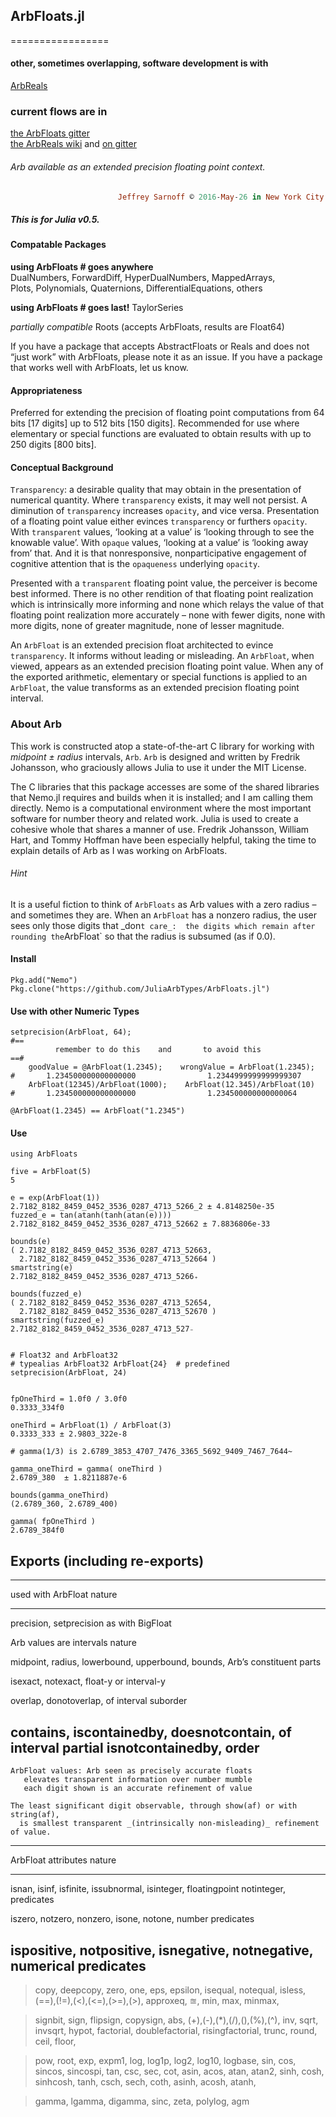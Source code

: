 ## ArbFloats.jl
=================

#### other, sometimes overlapping, software development is with
[ArbReals](https://github.com/JuliaArbTypes/ArbReals.jl)

### current flows are in  
  [the ArbFloats gitter](https://gitter.im/JuliaArbTypes/ArbFloats.jl)  
 [the ArbReals wiki](https://github.com/JuliaArbTypes/ArbReals.jl/wiki) 
 and [on gitter](https://gitter.im/JuliaArbTypes/ArbReals.jl)  

###### Arb available as an extended precision floating point context.

~~~~~~~~~~~~~~~~~~~~~~~~~~~~~~~~~~~~~~~~~~~~~~~~~~~~~~~~~~~~~~~~~~~~~~~~~~~ ruby
                        Jeffrey Sarnoff © 2016˗May˗26 in New York City
~~~~~~~~~~~~~~~~~~~~~~~~~~~~~~~~~~~~~~~~~~~~~~~~~~~~~~~~~~~~~~~~~~~~~~~~~~~~~~~~

##### This is for Julia v0.5.

#### Compatable Packages

**using ArbFloats \# goes anywhere**   
DualNumbers, ForwardDiff,  HyperDualNumbers, MappedArrays,  
Plots, Polynomials, Quaternions,  DifferentialEquations, others

**using ArbFloats \# goes last!** TaylorSeries

*partially compatible* Roots (accepts ArbFloats, results are Float64)

If you have a package that accepts AbstractFloats or Reals and does not
“just work” with ArbFloats, please note it as an issue. If you have a
package that works well with ArbFloats, let us know.

#### Appropriateness

Preferred for extending the precision of floating point computations
from 64 bits \[17 digits\] up to 512 bits \[150 digits\]. Recommended
for use where elementary or special functions are evaluated to obtain
results with up to 250 digits \[800 bits\].

#### Conceptual Background

`Transparency`: a desirable quality that may obtain in the presentation
of numerical quantity. Where `transparency` exists, it may well not
persist. A diminution of `transparency` increases `opacity`, and vice
versa. Presentation of a floating point value either evinces
`transparency` or furthers `opacity`. With `transparent` values,
‘looking at a value’ is ‘looking through to see the knowable value’.
With `opaque` values, ‘looking at a value’ is ‘looking away from’ that.
And it is that nonresponsive, nonparticipative engagement of cognitive
attention that is the `opaqueness` underlying `opacity`.

Presented with a `transparent` floating point value, the perceiver is
become best informed. There is no other rendition of that floating point
realization which is intrinsically more informing and none which relays
the value of that floating point realization more accurately – none with
fewer digits, none with more digits, none of greater magnitude, none of
lesser magnitude.

An `ArbFloat` is an extended precision float architected to evince
`transparency`. It informs without leading or misleading. An `ArbFloat`,
when viewed, appears as an extended precision floating point value. When
any of the exported arithmetic, elementary or special functions is
applied to an `ArbFloat`, the value transforms as an extended precision
floating point interval.

### About Arb

This work is constructed atop a state-of-the-art C library for working
with *midpoint ± radius* intervals, `Arb`. `Arb` is designed and written
by Fredrik Johansson, who graciously allows Julia to use it under the
MIT License.

The C libraries that this package accesses are some of the shared
libraries that Nemo.jl requires and builds when it is installed; and I
am calling them directly. Nemo is a computational environment where the
most important software for number theory and related work. Julia is
used to create a cohesive whole that shares a manner of use. Fredrik
Johansson, William Hart, and Tommy Hoffman have been especially helpful,
taking the time to explain details of Arb as I was working on ArbFloats.

###### Hint

It is a useful fiction to think of `ArbFloats` as Arb values with a zero
radius – and sometimes they are. When an `ArbFloat` has a nonzero
radius, the user sees only those digits that
\_don`t care_:  the digits which remain after rounding the`ArbFloat\` so
that the radius is subsumed (as if 0.0).

#### Install

``` {.julia}
Pkg.add("Nemo")
Pkg.clone("https://github.com/JuliaArbTypes/ArbFloats.jl")
```

#### Use with other Numeric Types

``` {.julia}
setprecision(ArbFloat, 64);
#==
          remember to do this    and       to avoid this
==#
    goodValue = @ArbFloat(1.2345);    wrongValue = ArbFloat(1.2345);
#       1.234500000000000000                1.2344999999999999307
    ArbFloat(12345)/ArbFloat(1000);    ArbFloat(12.345)/ArbFloat(10)
#       1.234500000000000000                1.234500000000000064

@ArbFloat(1.2345) == ArbFloat("1.2345")
```

#### Use

``` {.f#}
using ArbFloats

five = ArbFloat(5)
5

e = exp(ArbFloat(1))
2.7182_8182_8459_0452_3536_0287_4713_5266_2 ± 4.8148250e-35
fuzzed_e = tan(atanh(tanh(atan(e))))
2.7182_8182_8459_0452_3536_0287_4713_52662 ± 7.8836806e-33

bounds(e)
( 2.7182_8182_8459_0452_3536_0287_4713_52663,
  2.7182_8182_8459_0452_3536_0287_4713_52664 )
smartstring(e)
2.7182_8182_8459_0452_3536_0287_4713_5266₊

bounds(fuzzed_e)
( 2.7182_8182_8459_0452_3536_0287_4713_52654,
  2.7182_8182_8459_0452_3536_0287_4713_52670 )
smartstring(fuzzed_e)
2.7182_8182_8459_0452_3536_0287_4713_527₋


# Float32 and ArbFloat32
# typealias ArbFloat32 ArbFloat{24}  # predefined
setprecision(ArbFloat, 24)


fpOneThird = 1.0f0 / 3.0f0
0.3333_334f0

oneThird = ArbFloat(1) / ArbFloat(3)
0.3333_333 ± 2.9803_322e-8

# gamma(1/3) is 2.6789_3853_4707_7476_3365_5692_9409_7467_7644~

gamma_oneThird = gamma( oneThird )
2.6789_380  ± 1.8211887e-6

bounds(gamma_oneThird)
(2.6789_360, 2.6789_400)

gamma( fpOneThird )
2.6789_384f0
```

Exports (including re-exports)
------------------------------

  ------------------------------------------------------------------------
  used with ArbFloat                                nature
  ------------------------------------------------- ----------------------
  precision, setprecision                           as with BigFloat

  Arb values are intervals                          nature

  midpoint, radius, lowerbound, upperbound, bounds, Arb’s constituent
                                                    parts

  isexact, notexact,                                float-y or interval-y

  overlap, donotoverlap,                            of interval suborder

  contains, iscontainedby, doesnotcontain,          of interval partial
  isnotcontainedby,                                 order
  ------------------------------------------------------------------------

    ArbFloat values: Arb seen as precisely accurate floats
       elevates transparent information over number mumble
       each digit shown is an accurate refinement of value

    The least significant digit observable, through show(af) or with string(af),
      is smallest transparent _(intrinsically non-misleading)_ refinement of value.

  ------------------------------------------------------------------------
  ArbFloat attributes                                nature
  -------------------------------------------------- ---------------------
  isnan, isinf, isfinite, issubnormal, isinteger,    floatingpoint
  notinteger,                                        predicates

  iszero, notzero, nonzero, isone, notone,           number predicates

  ispositive, notpositive, isnegative, notnegative,  numerical predicates
  ------------------------------------------------------------------------

> copy, deepcopy, zero, one, eps, epsilon, isequal, notequal, isless,
> (==),(!=),(&lt;),(&lt;=),(&gt;=),(&gt;), approxeq, ≊, min, max,
> minmax,

> signbit, sign, flipsign, copysign, abs, (+),(-),(\*),(/),(),(%),(\^),
> inv, sqrt, invsqrt, hypot, factorial, doublefactorial,
> risingfactorial, trunc, round, ceil, floor,

> pow, root, exp, expm1, log, log1p, log2, log10, logbase, sin, cos,
> sincos, sincospi, tan, csc, sec, cot, asin, acos, atan, atan2, sinh,
> cosh, sinhcosh, tanh, csch, sech, coth, asinh, acosh, atanh,

> gamma, lgamma, digamma, sinc, zeta, polylog, agm
